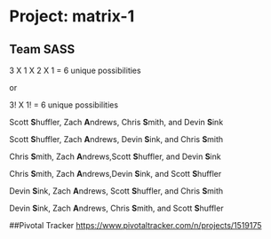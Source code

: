 # Project: matrix-1

## Team SASS
3 X 1 X 2 X 1 = 6 unique possibilities 

or

3! X 1! = 6 unique possibilities

Scott **S**huffler, Zach **A**ndrews, Chris **S**mith, and Devin **S**ink

Scott **S**huffler, Zach **A**ndrews, Devin **S**ink, and Chris **S**mith


Chris **S**mith, Zach **A**ndrews,Scott **S**huffler, and Devin **S**ink

Chris **S**mith, Zach **A**ndrews,Devin **S**ink, and Scott **S**huffler


Devin **S**ink, Zach **A**ndrews, Scott **S**huffler, and Chris **S**mith

Devin **S**ink, Zach **A**ndrews, Chris **S**mith, and Scott **S**huffler

##Pivotal Tracker
https://www.pivotaltracker.com/n/projects/1519175
